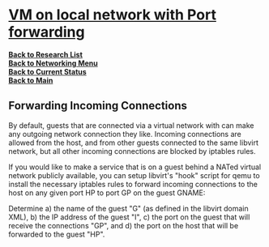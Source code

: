 # **[VM on local network with Port forwarding](https://wiki.libvirt.org/Networking.html#forwarding-incoming-connections)**

**[Back to Research List](../../../research_list.md)**\
**[Back to Networking Menu](../networking_menu.md)**\
**[Back to Current Status](../../../../development/status/weekly/current_status.md)**\
**[Back to Main](../../../../README.md)**

## Forwarding Incoming Connections

By default, guests that are connected via a virtual network with <forward mode='nat'/> can make any outgoing network connection they like. Incoming connections are allowed from the host, and from other guests connected to the same libvirt network, but all other incoming connections are blocked by iptables rules.

If you would like to make a service that is on a guest behind a NATed virtual network publicly available, you can setup libvirt's "hook" script for qemu to install the necessary iptables rules to forward incoming connections to the host on any given port HP to port GP on the guest GNAME:

Determine a) the name of the guest "G" (as defined in the libvirt domain XML), b) the IP address of the guest "I", c) the port on the guest that will receive the connections "GP", and d) the port on the host that will be forwarded to the guest "HP".

